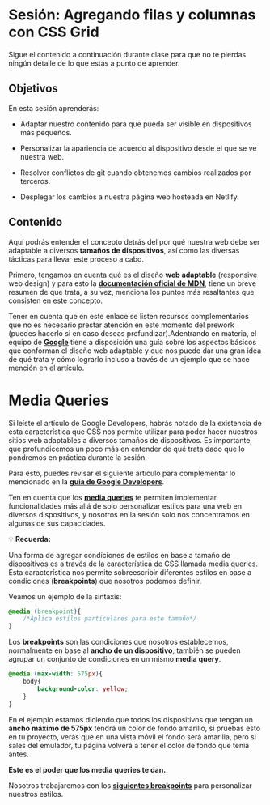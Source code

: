# Sesión: Agregando filas y columnas con CSS Grid

Sigue el contenido a continuación durante clase para que no te pierdas ningún
detalle de lo que estás a punto de aprender.

## Objetivos

En esta sesión aprenderás:

- Adaptar nuestro contenido para que pueda ser visible en dispositivos más 
  pequeños.

- Personalizar la apariencia de acuerdo al dispositivo desde el que se ve 
  nuestra web.

- Resolver conflictos de git cuando obtenemos cambios realizados por terceros.

- Desplegar los cambios a nuestra página web hosteada en Netlify.

## Contenido


Aquí podrás entender el concepto detrás del por qué nuestra web debe ser adaptable a diversos **tamaños de dispositivos**, así como las diversas tácticas para llevar este proceso a cabo.

Primero, tengamos en cuenta qué es el diseño **web adaptable** (responsive web design) y para esto la [**documentación oficial de MDN**](https://developer.mozilla.org/es/docs/Desarrollo_Web/Web_adaptable), tiene un breve resumen de que trata, a su vez, menciona los puntos más resaltantes que consisten en este concepto.

Tener en cuenta que en este enlace se listen recursos complementarios que no es necesario prestar atención en este momento del prework (puedes hacerlo si en caso deseas profundizar).Adentrando en materia, el equipo de [**Google**](https://developers.google.com/web/fundamentals/design-and-ux/responsive) tiene a disposición una guía sobre los aspectos básicos que conforman el diseño web adaptable y que nos puede dar una gran idea de qué trata y cómo lograrlo incluso a través de un ejemplo que se hace mención en el artículo.

# Media Queries

Si leíste el artículo de Google Developers, habrás notado de la existencia de esta característica que CSS nos permite utilizar para poder hacer nuestros sitios web adaptables a diversos tamaños de dispositivos. Es importante, que profundicemos un poco más en entender de qué trata dado que lo pondremos en práctica durante la sesión.

Para esto, puedes revisar el siguiente artículo para complementar lo mencionado en la [**guía de Google Developers**](https://desafiohosting.com/que-es-una-media-query/).

Ten en cuenta que los [**media queries**](https://css-tricks.com/css-media-queries/) te permiten implementar funcionalidades más allá de solo personalizar estilos para una web en diversos dispositivos, y nosotros en la sesión solo nos concentramos en algunas de sus capacidades.

💡 **Recuerda:**

Una forma de agregar condiciones de estilos en base a tamaño de dispositivos es a través de la característica de CSS llamada media queries.
Esta característica nos permite sobreescribir diferentes estilos en base a condiciones (**breakpoints**) que nosotros podemos definir.

Veamos un ejemplo de la sintaxis:

```css
@media (breakpoint){
    /*Aplica estilos particulares para este tamaño*/
}
```

Los **breakpoints** son las condiciones que nosotros establecemos, normalmente en base al **ancho de un dispositivo**, también se pueden agrupar un conjunto de condiciones en un mismo **media query**.

```css
@media (max-width: 575px){
    body{
        background-color: yellow;
    }
}
```

En el ejemplo estamos diciendo que todos los dispositivos que tengan un **ancho máximo de 575px** tendrá un color de fondo amarillo, si pruebas esto en tu proyecto, verás que en una vista móvil el fondo será amarilla, pero si sales del emulador, tu página volverá a tener el color de fondo que tenía antes.

**Este es el poder que los media queries te dan.**

Nosotros trabajaremos con los [**siguientes breakpoints**](https://getbootstrap.com/docs/4.1/layout/overview/) para personalizar nuestros estilos.
